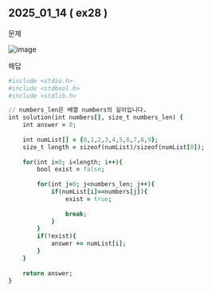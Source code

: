 ## 2025_01_14 ( ex28 )

문제 <br>

![image](https://github.com/user-attachments/assets/703f6adb-75bb-4461-8d34-2f6ca6a207d2)<br>

해답 <br>

```ruby
#include <stdio.h>
#include <stdbool.h>
#include <stdlib.h>

// numbers_len은 배열 numbers의 길이입니다.
int solution(int numbers[], size_t numbers_len) {
    int answer = 0;
    
    int numList[] = {0,1,2,3,4,5,6,7,8,9};
    size_t length = sizeof(numList)/sizeof(numList[0]);
    
    for(int i=0; i<length; i++){
        bool exist = false;
        
        for(int j=0; j<numbers_len; j++){
            if(numList[i]==numbers[j]){
                exist = true;
                
                break;
            }
        }
        if(!exist){
            answer += numList[i];
        }
    }
    
    return answer;
}
```

